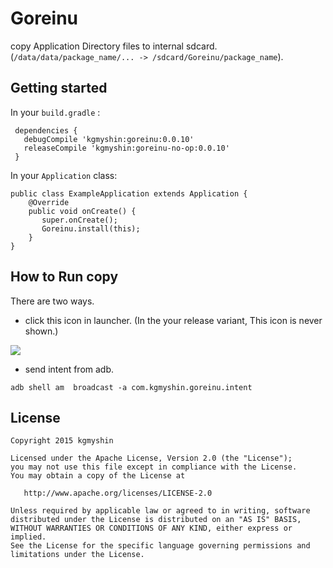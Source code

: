 # Goreinu

copy Application Directory files to internal sdcard.(`/data/data/package_name/... -> /sdcard/Goreinu/package_name`).

## Getting started

In your `build.gradle` :

```
 dependencies {
   debugCompile 'kgmyshin:goreinu:0.0.10'
   releaseCompile 'kgmyshin:goreinu-no-op:0.0.10'
 }
```

 In your `Application` class:

 ```
 public class ExampleApplication extends Application {
     @Override
     public void onCreate() {
        super.onCreate();
        Goreinu.install(this);
     }
 }
 ```

## How to Run copy

There are two ways.

- click this icon in launcher. (In the your release variant, This icon is never shown.)

![](https://raw.githubusercontent.com/kgmyshin/Goreinu/master/art/launcher.png)

- send intent from adb.

```
adb shell am  broadcast -a com.kgmyshin.goreinu.intent
```

## License

```
Copyright 2015 kgmyshin

Licensed under the Apache License, Version 2.0 (the "License");
you may not use this file except in compliance with the License.
You may obtain a copy of the License at

   http://www.apache.org/licenses/LICENSE-2.0

Unless required by applicable law or agreed to in writing, software
distributed under the License is distributed on an "AS IS" BASIS,
WITHOUT WARRANTIES OR CONDITIONS OF ANY KIND, either express or implied.
See the License for the specific language governing permissions and
limitations under the License.
```
